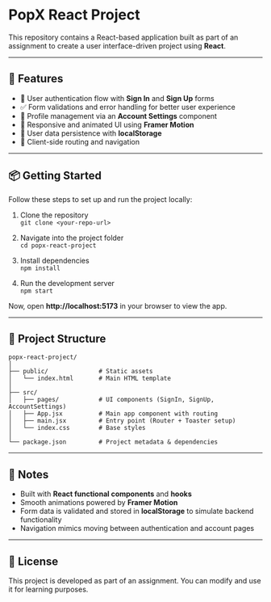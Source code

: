 # PopX React Project

This repository contains a React-based application built as part of an assignment to create a user interface-driven project using **React**.

---

## 🚀 Features
- 🔑 User authentication flow with **Sign In** and **Sign Up** forms  
- ✅ Form validations and error handling for better user experience  
- 👤 Profile management via an **Account Settings** component  
- 📱 Responsive and animated UI using **Framer Motion**  
- 💾 User data persistence with **localStorage**  
- 🧭 Client-side routing and navigation  

---

## 📦 Getting Started
Follow these steps to set up and run the project locally:

1. Clone the repository  
   `git clone <your-repo-url>`

2. Navigate into the project folder  
   `cd popx-react-project`

3. Install dependencies  
   `npm install`

4. Run the development server  
   `npm start`

Now, open **http://localhost:5173** in your browser to view the app.

---

## 📂 Project Structure
```
popx-react-project/
│
├── public/              # Static assets
│   └── index.html       # Main HTML template
│
├── src/
│   ├── pages/           # UI components (SignIn, SignUp, AccountSettings)
│   ├── App.jsx          # Main app component with routing
│   ├── main.jsx         # Entry point (Router + Toaster setup)
│   └── index.css        # Base styles
│
└── package.json         # Project metadata & dependencies
```

---

## 📝 Notes
- Built with **React functional components** and **hooks**  
- Smooth animations powered by **Framer Motion**  
- Form data is validated and stored in **localStorage** to simulate backend functionality  
- Navigation mimics moving between authentication and account pages  

---

## 📜 License
This project is developed as part of an assignment. You can modify and use it for learning purposes.  

